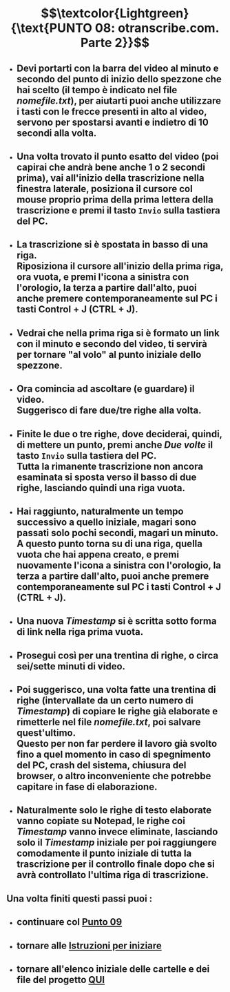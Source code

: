 # $$\textcolor{Lightgreen}{\text{PUNTO 08: otranscribe.com. Parte 2}}$$

- ## Devi portarti con la barra del video al minuto e secondo del punto di inizio dello spezzone che hai scelto (il tempo è indicato nel file *nomefile.txt*), per aiutarti puoi anche utilizzare i tasti con le frecce presenti in alto al video, servono per spostarsi avanti e indietro di 10 secondi alla volta. ##
- ## Una volta trovato il punto esatto del video (poi capirai che andrà bene anche 1 o 2 secondi prima), vai all'inizio della trascrizione nella finestra laterale, posiziona il cursore col mouse proprio prima della prima lettera della trascrizione e premi il tasto `Invio` sulla tastiera del PC. ##
- ## La trascrizione si è spostata in basso di una riga. <br/> Riposiziona il cursore all'inizio della prima riga, ora vuota, e premi l'icona a sinistra con l'orologio, la terza a partire dall'alto, puoi anche premere contemporaneamente sul PC i tasti Control + J (CTRL + J). ##
- ## Vedrai che nella prima riga si è formato un link con il minuto e secondo del video, ti servirà per tornare "al volo" al punto iniziale dello spezzone. ##
- ## Ora comincia ad ascoltare (e guardare) il video. <br/> Suggerisco di fare due/tre righe alla volta. ##
- ## Finite le due o tre righe, dove deciderai, quindi, di mettere un punto, premi anche *Due volte* il tasto `Invio` sulla tastiera del PC. <br/> Tutta la rimanente trascrizione non ancora esaminata si sposta verso il basso di due righe, lasciando quindi una riga vuota. ##
- ## Hai raggiunto, naturalmente un tempo successivo a quello iniziale, magari sono passati solo pochi secondi, magari un minuto. <br/> A questo punto torna su di una riga, quella vuota che hai appena creato, e premi nuovamente l'icona a sinistra con l'orologio, la terza a partire dall'alto, puoi anche premere contemporaneamente sul PC i tasti Control + J (CTRL + J). ##
- ## Una nuova *Timestamp* si è scritta sotto forma di link nella riga prima vuota. ##
- ## Prosegui così per una trentina di righe, o circa sei/sette minuti di video. ##
- ## Poi suggerisco, una volta fatte una trentina di righe (intervallate da un certo numero di *Timestamp*) di copiare le righe già elaborate e rimetterle nel file *nomefile.txt*, poi salvare quest'ultimo. <br/> Questo per non far perdere il lavoro già svolto fino a quel momento in caso di spegnimento del PC, crash del sistema, chiusura del browser, o altro inconveniente che potrebbe capitare in fase di elaborazione. ##
- ## Naturalmente solo le righe di testo elaborate vanno copiate su Notepad, le righe coi *Timestamp* vanno invece eliminate, lasciando solo il *Timestamp* iniziale per poi raggiungere comodamente il punto iniziale di tutta la trascrizione per il controllo finale dopo che si avrà controllato l'ultima riga di trascrizione. ##

## Una volta finiti questi passi puoi :
- ## continuare col [Punto 09](https://github.com/EmanueleTinari/Pensieri/blob/main/Istruzioni/09_UploadFileTxt.md)
- ## tornare alle [Istruzioni per iniziare](https://github.com/EmanueleTinari/Pensieri/blob/main/Istruzioni%20per%20iniziare.md)
- ## tornare all'elenco iniziale delle cartelle e dei file del progetto [QUI](https://github.com/EmanueleTinari/Pensieri)
